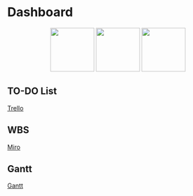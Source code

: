 # Dashboard

<div align="center">
<img src="https://images.squarespace-cdn.com/content/v1/5c5b5a6f9f9b5a51a8e5e2c6/1558366161241-4ZFA0M1I4X1X9Z5S0ZZ0/ke17ZwdGBToddI8pDm48kLkXF2pIyv_F2eUT9F60jBl7gQa3H78H3Y0txjaiv_0fDoOvxcdMmMKkDsyUqMSsMWxHk725yiiHCCLfrh8O1z5QPOohDIaIeljMHgDF5CVlOqpeNLcJ80NK65_fV7S1USOFn4xF8vTWDNAUBm5ducQhX-V3oVjSmr829Rco4W2Uo49ZdOtO_QXox0_W7i2zEA/trello-logo-blue-black-white-gradient.png" width="100" height="100">
<img src="https://d2k1ftgv7pobq7.cloudfront.net/meta/p/res/images/brand-assets/Logos/0099ec3754bf5f5df5d5f5df5f5f5f5/miro-logo-icon-512x512.png" width="100" height="100">
<img src="https://image.flaticon.com/icons/svg/1151/1151880.svg" width="100" height="100">
</div>

## TO-DO List

[Trello](https://trello.com/b/8E7R4Pjz/to-do-list-cyber-aventure)

## WBS

[Miro](https://miro.com/app/board/uXjVPvQpYnA=/?share_link_id=899821446302)

## Gantt

[Gantt](https://drive.google.com/file/d/18hV7f8XbgCHO4_1c4YZ-XNEoLMmUXj_C/view?usp=sharing)
